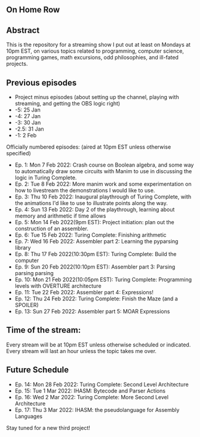 On Home Row
-----------

## Abstract

This is the repository for a streaming show I put out at least on Mondays at 10pm EST, on various topics related to programming, computer science, programming games, math excursions, odd philosophies, and ill-fated projects. 

## Previous episodes

- Project minus episodes (about setting up the channel, playing with streaming, and getting the OBS logic right)
- -5: 25 Jan
- -4: 27 Jan
- -3: 30 Jan
- -2.5: 31 Jan
- -1: 2 Feb

Officially numbered episodes: (aired at 10pm EST unless otherwise specified)

- Ep. 1: Mon 7 Feb 2022: Crash course on Boolean algebra, and some way to automatically draw some circuits with Manim to use in discussing the logic in Turing Complete.
- Ep. 2: Tue 8 Feb 2022: More manim work and some experimentation on how to livestream the demonstrations I would like to use. 
- Ep. 3: Thu 10 Feb 2022: Inaugural playthrough of Turing Complete, with the animations I'd like to use to illustrate points along the way.
- Ep. 4: Sun 13 Feb 2022: Day 2 of the playthrough, learning about memory and arithmetic if time allows 
- Ep. 5: Mon 14 Feb 2022(9pm EST): Project initiation: plan out the construction of an assembler.
- Ep. 6: Tue 15 Feb 2022: Turing Complete: Finishing arithmetic
- Ep. 7: Wed 16 Feb 2022: Assembler part 2: Learning the pyparsing library
- Ep. 8: Thu 17 Feb 2022(10:30pm EST): Turing Complete: Build the computer
- Ep. 9: Sun 20 Feb 2022(10:10pm EST): Assembler part 3: Parsing parsing parsing 
- Ep. 10: Mon 21 Feb 2022(10:05pm EST): Turing Complete: Programming levels with OVERTURE architecture
- Ep. 11: Tue 22 Feb 2022: Assembler part 4: Expressions!
- Ep. 12: Thu 24 Feb 2022: Turing Complete: Finish the Maze (and a SPOILER)
- Ep. 13: Sun 27 Feb 2022: Assembler part 5: MOAR Expressions

## Time of the stream:
Every stream will be at 10pm EST unless otherwise scheduled or indicated. Every stream will last an hour unless the topic takes me over.

## Future Schedule

- Ep. 14: Mon 28 Feb 2022: Turing Complete: Second Level Architecture
- Ep. 15: Tue 1 Mar 2022: IHASM: Bytecode and Parser Actions
- Ep. 16: Wed 2 Mar 2022: Turing Complete: More Second Level Architecture
- Ep. 17: Thu 3 Mar 2022: IHASM: the pseudolanguage for Assembly Languages

Stay tuned for a new third project!
